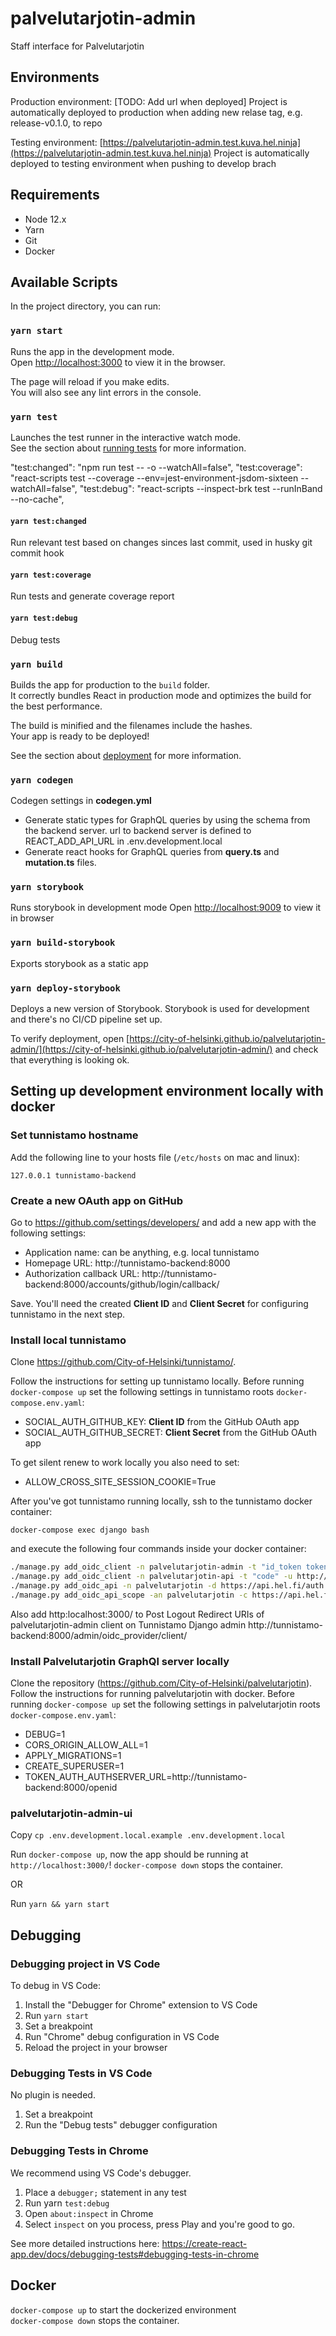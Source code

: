 # palvelutarjotin-admin

Staff interface for Palvelutarjotin

## Environments

Production environment:
[TODO: Add url when deployed]
Project is automatically deployed to production when adding new relase tag, e.g. release-v0.1.0, to repo

Testing environment: [https://palvelutarjotin-admin.test.kuva.hel.ninja](https://palvelutarjotin-admin.test.kuva.hel.ninja)
Project is automatically deployed to testing environment when pushing to develop brach

## Requirements

- Node 12.x
- Yarn
- Git
- Docker

## Available Scripts

In the project directory, you can run:

### `yarn start`

Runs the app in the development mode.<br />
Open [http://localhost:3000](http://localhost:3000) to view it in the browser.

The page will reload if you make edits.<br />
You will also see any lint errors in the console.

### `yarn test`

Launches the test runner in the interactive watch mode.<br />
See the section about [running tests](https://facebook.github.io/create-react-app/docs/running-tests) for more information.

"test:changed": "npm run test -- -o --watchAll=false",
"test:coverage": "react-scripts test --coverage --env=jest-environment-jsdom-sixteen --watchAll=false",
"test:debug": "react-scripts --inspect-brk test --runInBand --no-cache",

#### `yarn test:changed`

Run relevant test based on changes sinces last commit, used in husky git commit hook

#### `yarn test:coverage`

Run tests and generate coverage report

#### `yarn test:debug`

Debug tests

### `yarn build`

Builds the app for production to the `build` folder.<br />
It correctly bundles React in production mode and optimizes the build for the best performance.

The build is minified and the filenames include the hashes.<br />
Your app is ready to be deployed!

See the section about [deployment](https://facebook.github.io/create-react-app/docs/deployment) for more information.

### `yarn codegen`

Codegen settings in <b>codegen.yml</b>

- Generate static types for GraphQL queries by using the schema from the backend server. url to backend server is defined to REACT_ADD_API_URL in .env.development.local
- Generate react hooks for GraphQL queries from <b>query.ts</b> and <b>mutation.ts</b> files.

### `yarn storybook`

Runs storybook in development mode
Open [http://localhost:9009](http://localhost:9009) to view it in browser

### `yarn build-storybook`

Exports storybook as a static app

### `yarn deploy-storybook`

Deploys a new version of Storybook. Storybook is used for development and there's no CI/CD pipeline set up.

To verify deployment, open [https://city-of-helsinki.github.io/palvelutarjotin-admin/](https://city-of-helsinki.github.io/palvelutarjotin-admin/) and check that everything is looking ok.

## Setting up development environment locally with docker

### Set tunnistamo hostname

Add the following line to your hosts file (`/etc/hosts` on mac and linux):

    127.0.0.1 tunnistamo-backend

### Create a new OAuth app on GitHub

Go to https://github.com/settings/developers/ and add a new app with the following settings:

- Application name: can be anything, e.g. local tunnistamo
- Homepage URL: http://tunnistamo-backend:8000
- Authorization callback URL: http://tunnistamo-backend:8000/accounts/github/login/callback/

Save. You'll need the created **Client ID** and **Client Secret** for configuring tunnistamo in the next step.

### Install local tunnistamo

Clone https://github.com/City-of-Helsinki/tunnistamo/.

Follow the instructions for setting up tunnistamo locally. Before running `docker-compose up` set the following settings in tunnistamo roots `docker-compose.env.yaml`:

- SOCIAL_AUTH_GITHUB_KEY: **Client ID** from the GitHub OAuth app
- SOCIAL_AUTH_GITHUB_SECRET: **Client Secret** from the GitHub OAuth app

To get silent renew to work locally you also need to set:

- ALLOW_CROSS_SITE_SESSION_COOKIE=True

After you've got tunnistamo running locally, ssh to the tunnistamo docker container:

`docker-compose exec django bash`

and execute the following four commands inside your docker container:

```bash
./manage.py add_oidc_client -n palvelutarjotin-admin -t "id_token token" -u "http://localhost:3000/callback" "http://localhost:3000/silent-callback" -i https://api.hel.fi/auth/palvelutarjotin-admin -m github -s dev
./manage.py add_oidc_client -n palvelutarjotin-api -t "code" -u http://localhost:8081/return -i https://api.hel.fi/auth/palvelutarjotin -m github -s dev -c
./manage.py add_oidc_api -n palvelutarjotin -d https://api.hel.fi/auth -s email,profile -c https://api.hel.fi/auth/palvelutarjotin
./manage.py add_oidc_api_scope -an palvelutarjotin -c https://api.hel.fi/auth/palvelutarjotin-admin -n "Palvelutarjotin Admin" -d "Lorem ipsum"
```

Also add http:localhost:3000/ to Post Logout Redirect URIs of palvelutarjotin-admin client on Tunnistamo Django admin http://tunnistamo-backend:8000/admin/oidc_provider/client/

### Install Palvelutarjotin GraphQl server locally

Clone the repository (https://github.com/City-of-Helsinki/palvelutarjotin). Follow the instructions for running palvelutarjotin with docker. Before running `docker-compose up` set the following settings in palvelutarjotin roots `docker-compose.env.yaml`:

- DEBUG=1
- CORS_ORIGIN_ALLOW_ALL=1
- APPLY_MIGRATIONS=1
- CREATE_SUPERUSER=1
- TOKEN_AUTH_AUTHSERVER_URL=http://tunnistamo-backend:8000/openid

### palvelutarjotin-admin-ui

Copy `cp .env.development.local.example .env.development.local`

Run `docker-compose up`, now the app should be running at `http://localhost:3000/`!
`docker-compose down` stops the container.

OR

Run `yarn && yarn start`

## Debugging

### Debugging project in VS Code

To debug in VS Code:

1. Install the "Debugger for Chrome" extension to VS Code
2. Run `yarn start`
3. Set a breakpoint
4. Run "Chrome" debug configuration in VS Code
5. Reload the project in your browser

### Debugging Tests in VS Code

No plugin is needed.

1. Set a breakpoint
2. Run the "Debug tests" debugger configuration

### Debugging Tests in Chrome

We recommend using VS Code's debugger.

1. Place a `debugger;` statement in any test
2. Run yarn `test:debug`
3. Open `about:inspect` in Chrome
4. Select `inspect` on you process, press Play and you're good to go.

See more detailed instructions here:
https://create-react-app.dev/docs/debugging-tests#debugging-tests-in-chrome

## Docker

`docker-compose up` to start the dockerized environment  
`docker-compose down` stops the container.
